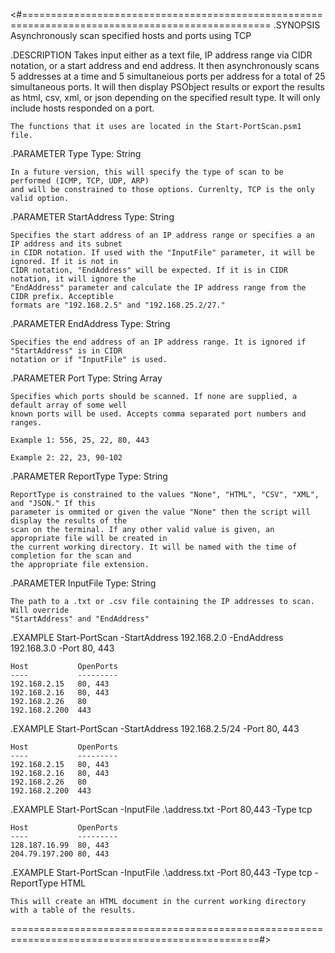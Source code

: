 <#=================================================================================================
.SYNOPSIS
    Asynchronously scan specified hosts and ports using TCP

.DESCRIPTION
    Takes input either as a text file, IP address range via CIDR notation, or a start address and
    end address. It then asynchronously scans 5 addresses at a time and 5 simultaneious ports per
    address for a total of 25 simultaneous ports. It will then display PSObject results or export
    the results as html, csv, xml, or json depending on the specified result type. It will only
    include hosts responded on a port.

    The functions that it uses are located in the Start-PortScan.psm1 file.

.PARAMETER Type
    Type: String

    In a future version, this will specify the type of scan to be performed (ICMP, TCP, UDP, ARP)
    and will be constrained to those options. Currenlty, TCP is the only valid option.

.PARAMETER StartAddress
    Type: String

    Specifies the start address of an IP address range or specifies a an IP address and its subnet
    in CIDR notation. If used with the "InputFile" parameter, it will be ignored. If it is not in
    CIDR notation, "EndAddress" will be expected. If it is in CIDR notation, it will ignore the
    "EndAddress" parameter and calculate the IP address range from the CIDR prefix. Acceptible
    formats are "192.168.2.5" and "192.168.25.2/27."

.PARAMETER EndAddress
    Type: String

    Specifies the end address of an IP address range. It is ignored if "StartAddress" is in CIDR
    notation or if "InputFile" is used.

.PARAMETER Port
    Type: String Array

    Specifies which ports should be scanned. If none are supplied, a default array of some well
    known ports will be used. Accepts comma separated port numbers and ranges.
    
    Example 1: 556, 25, 22, 80, 443

    Example 2: 22, 23, 90-102

.PARAMETER ReportType
    Type: String

    ReportType is constrained to the values "None", "HTML", "CSV", "XML", and "JSON." If this
    parameter is ommited or given the value "None" then the script will display the results of the
    scan on the terminal. If any other valid value is given, an appropriate file will be created in
    the current working directory. It will be named with the time of completion for the scan and
    the appropriate file extension.

.PARAMETER InputFile
    Type: String

    The path to a .txt or .csv file containing the IP addresses to scan. Will override
    "StartAddress" and "EndAddress"

.EXAMPLE
    Start-PortScan -StartAddress 192.168.2.0 -EndAddress 192.168.3.0 -Port 80, 443

    Host           OpenPorts
    ----           ---------
    192.168.2.15   80, 443
    192.168.2.16   80, 443
    192.168.2.26   80
    192.168.2.200  443

.EXAMPLE
    Start-PortScan -StartAddress 192.168.2.5/24 -Port 80, 443
    
    Host           OpenPorts
    ----           ---------
    192.168.2.15   80, 443
    192.168.2.16   80, 443
    192.168.2.26   80
    192.168.2.200  443

.EXAMPLE
    Start-PortScan -InputFile .\address.txt -Port 80,443 -Type tcp

    Host           OpenPorts
    ----           ---------
    128.187.16.99  80, 443
    204.79.197.200 80, 443

.EXAMPLE
    Start-PortScan -InputFile .\address.txt -Port 80,443 -Type tcp -ReportType HTML

    This will create an HTML document in the current working directory with a table of the results.
    
=================================================================================================#>